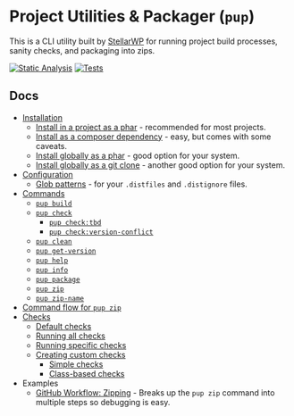 # **P**roject **U**tilities &amp; **P**ackager (`pup`)

This is a CLI utility built by [StellarWP](https://stellarwp.com) for running project build processes, sanity checks, and packaging into zips.

[![Static Analysis](https://github.com/stellarwp/pup/actions/workflows/static-analysis.yml/badge.svg)](https://github.com/stellarwp/pup/actions/workflows/static-analysis.yml) [![Tests](https://github.com/stellarwp/pup/workflows/Tests/badge.svg)](https://github.com/stellarwp/pup/actions?query=branch%3Amain)

## Docs

* [Installation](/docs/installation.md)
  * [Install in a project as a phar](/docs/installation.md#install-in-a-project-as-a-phar) - recommended for most projects.
  * [Install as a composer dependency](/docs/installation.md#install-as-a-composer-dependency) - easy, but comes with some caveats.
  * [Install globally as a phar](/docs/installation.md#install-globally-as-a-phar) - good option for your system.
  * [Install globally as a git clone](/docs/installation.md#install-globally-as-a-git-clone) - another good option for your system.
* [Configuration](/docs/configuration.md)
  * [Glob patterns](/docs/glob-patterns.md) - for your `.distfiles` and `.distignore` files.
* [Commands](/docs/commands.md)
  * [`pup build`](/docs/commands.md#pup-build)
  * [`pup check`](/docs/commands.md#pup-check)
    * [`pup check:tbd`](/docs/commands.md#pup-checktbd)
    * [`pup check:version-conflict`](/docs/commands.md#pup-checkversion-conflict)
  * [`pup clean`](/docs/commands.md#pup-clean)
  * [`pup get-version`](/docs/commands.md#pup-get-version)
  * [`pup help`](/docs/commands.md#pup-help)
  * [`pup info`](/docs/commands.md#pup-info)
  * [`pup package`](/docs/commands.md#pup-package)
  * [`pup zip`](/docs/commands.md#pup-zip)
  * [`pup zip-name`](/docs/commands.md#pup-zip-name)
* [Command flow for `pup zip`](/docs/flow.md)
* [Checks](/docs/checks.md)
  * [Default checks](#default-checks)
  * [Running all checks](#running-all-checks)
  * [Running specific checks](#running-specific-checks)
  * [Creating custom checks](#creating-custom-checks)
    * [Simple checks](#simple-checks)
    * [Class-based checks](#class-based-checks)
* Examples
  * [GitHub Workflow: Zipping](/examples/workflows/zip.yml) - Breaks up the `pup zip` command into multiple steps so debugging is easy.
